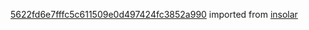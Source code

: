 [5622fd6e7fffc5c611509e0d497424fc3852a990](https://github.com/insolar/insolar/commit/5622fd6e7fffc5c611509e0d497424fc3852a990) imported from [insolar](https://github.com/insolar/insolar)
